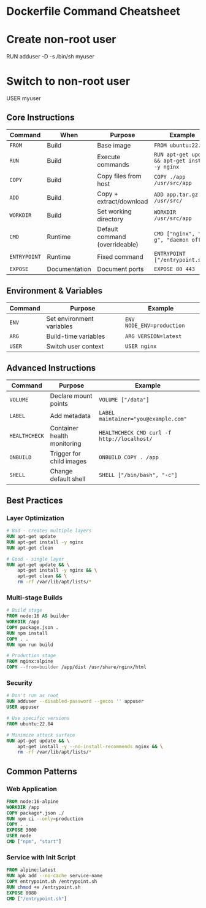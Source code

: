 # Dockerfile Command Cheatsheet

# Create non-root user
RUN adduser -D -s /bin/sh myuser

# Switch to non-root user  
USER myuser

## Core Instructions

| Command | When | Purpose | Example |
|---------|------|---------|---------|
| `FROM` | Build | Base image | `FROM ubuntu:22.04` |
| `RUN` | Build | Execute commands | `RUN apt-get update && apt-get install -y nginx` |
| `COPY` | Build | Copy files from host | `COPY ./app /usr/src/app` |
| `ADD` | Build | Copy + extract/download | `ADD app.tar.gz /usr/src/` |
| `WORKDIR` | Build | Set working directory | `WORKDIR /usr/src/app` |
| `CMD` | Runtime | Default command (overrideable) | `CMD ["nginx", "-g", "daemon off;"]` |
| `ENTRYPOINT` | Runtime | Fixed command | `ENTRYPOINT ["/entrypoint.sh"]` |
| `EXPOSE` | Documentation | Document ports | `EXPOSE 80 443` |

## Environment & Variables

| Command | Purpose | Example |
|---------|---------|---------|
| `ENV` | Set environment variables | `ENV NODE_ENV=production` |
| `ARG` | Build-time variables | `ARG VERSION=latest` |
| `USER` | Switch user context | `USER nginx` |

## Advanced Instructions

| Command | Purpose | Example |
|---------|---------|---------|
| `VOLUME` | Declare mount points | `VOLUME ["/data"]` |
| `LABEL` | Add metadata | `LABEL maintainer="you@example.com"` |
| `HEALTHCHECK` | Container health monitoring | `HEALTHCHECK CMD curl -f http://localhost/` |
| `ONBUILD` | Trigger for child images | `ONBUILD COPY . /app` |
| `SHELL` | Change default shell | `SHELL ["/bin/bash", "-c"]` |

## Best Practices

### Layer Optimization
```dockerfile
# Bad - creates multiple layers
RUN apt-get update
RUN apt-get install -y nginx
RUN apt-get clean

# Good - single layer
RUN apt-get update && \
    apt-get install -y nginx && \
    apt-get clean && \
    rm -rf /var/lib/apt/lists/*
```

### Multi-stage Builds
```dockerfile
# Build stage
FROM node:16 AS builder
WORKDIR /app
COPY package.json .
RUN npm install
COPY . .
RUN npm run build

# Production stage
FROM nginx:alpine
COPY --from=builder /app/dist /usr/share/nginx/html
```

### Security
```dockerfile
# Don't run as root
RUN adduser --disabled-password --gecos '' appuser
USER appuser

# Use specific versions
FROM ubuntu:22.04

# Minimize attack surface
RUN apt-get update && \
    apt-get install -y --no-install-recommends nginx && \
    rm -rf /var/lib/apt/lists/*
```

## Common Patterns

### Web Application
```dockerfile
FROM node:16-alpine
WORKDIR /app
COPY package*.json ./
RUN npm ci --only=production
COPY . .
EXPOSE 3000
USER node
CMD ["npm", "start"]
```

### Service with Init Script
```dockerfile
FROM alpine:latest
RUN apk add --no-cache service-name
COPY entrypoint.sh /entrypoint.sh
RUN chmod +x /entrypoint.sh
EXPOSE 8080
CMD ["/entrypoint.sh"]
```
